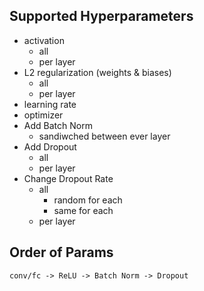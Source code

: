 ## Supported Hyperparameters

* activation
    * all
    * per layer
* L2 regularization (weights & biases)
    * all
    * per layer
* learning rate
* optimizer
* Add Batch Norm
    * sandiwched between ever layer
* Add Dropout
    * all
    * per layer
* Change Dropout Rate
    * all
        * random for each
        * same for each
    * per layer


## Order of Params

`conv/fc -> ReLU -> Batch Norm -> Dropout`